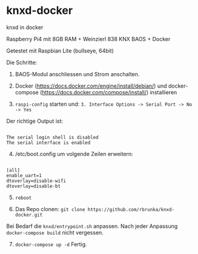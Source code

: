 # knxd-docker
knxd in docker

Raspberry Pi4 mit 8GB RAM + Weinzierl 838 KNX BAOS + Docker

Getestet mit Raspbian Lite (bullseye, 64bit)

Die Schritte:
1. BAOS-Modul anschliessen und Strom anschalten.

2. Docker (https://docs.docker.com/engine/install/debian/) und docker-compose (https://docs.docker.com/compose/install/) installieren 

3. `raspi-config` starten und:
`3. Interface Options -> Serial Port -> No -> Yes`

Der richtige Output ist:
<pre><code>
The serial login shell is disabled
The serial interface is enabled
</code></pre>

4. /etc/boot.config um volgende Zeilen erweitern:
<pre><code>
[all]
enable_uart=1
dtoverlay=disable-wifi
dtoverlay=disable-bt
</code></pre>

5. `reboot`

6. Das Repo clonen: `git clone https://github.com/rbrunka/knxd-docker.git`

Bei Bedarf die `knxd/entrypoint.sh` anpassen.
Nach jeder Anpassung `docker-compose build` nicht vergessen.

7. `docker-compose up -d`
Fertig.
